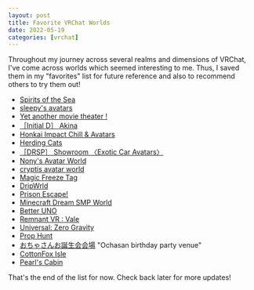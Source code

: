 ```yaml
---
layout: post
title: Favorite VRChat Worlds
date: 2022-05-19
categories: [vrchat]
---
```


Throughout my journey across several realms and dimensions of VRChat, I've come across worlds which seemed interesting to me. Thus, I saved them in my "favorites" list for future reference and also to recommend others to try them out!

- [Spirits of the Sea](https://vrchat.com/home/world/wrld_9da1349e-470b-47fd-a9b5-bd57d49255e2)
- [sleepy's avatars](https://vrchat.com/home/world/wrld_e45d605a-0e75-4892-898b-8fd74eda8e44)
- [Yet another movie theater !](https://vrchat.com/home/world/wrld_15ba8ede-374c-47dd-9906-2aaf4f50527f)
- [［Initial D］ Akina](https://vrchat.com/home/world/wrld_9425872f-03fe-4941-9c69-db6765b0d0a6)
- [Honkai Impact Chill & Avatars](https://vrchat.com/home/world/wrld_b63c553c-9de2-4f7b-bdc5-454a83b65d79)
- [Herding Cats](https://vrchat.com/home/world/wrld_3c463658-e8da-4d10-8324-0f8414b8877a)
- [［DRSP］ Showroom 〈Exotic Car Avatars〉](https://vrchat.com/home/world/wrld_da668c08-f2f1-4d94-b13e-30817e4563b6)
- [Nony's Avatar World](https://vrchat.com/home/world/wrld_0ecc4280-ae0d-4d0b-88ec-242b5f5690d2)
- [cryptis avatar world](https://vrchat.com/home/world/wrld_27ab0af1-9d90-4d39-b756-1f50878ca16f)
- [Magic Freeze Tag](https://vrchat.com/home/world/wrld_b2c574c6-9a6e-4bcc-b74e-1284070c324f)
- [DripWrld](https://vrchat.com/home/world/wrld_4d27fecd-161f-4bc2-bf46-c17c86eb011d)
- [Prison Escape!](https://vrchat.com/home/world/wrld_14750dd6-26a1-4edb-ae67-cac5bcd9ed6a)
- [Minecraft Dream SMP World](https://vrchat.com/home/world/wrld_eb79b326-2cec-494b-915b-573a55f45b31)
- [Better UNO](https://vrchat.com/home/world/wrld_097ec90d-f04c-46f3-81f2-fc4bf68bc2bb)
- [Remnant VR : Vale](https://vrchat.com/home/world/wrld_435c3698-da11-41d5-888e-1ce8e214e4ed)
- [Universal: Zero Gravity](https://vrchat.com/home/world/wrld_26db925e-4305-4045-8fa7-c99bb553d34b)
- [Prop Hunt](https://vrchat.com/home/world/wrld_107869ee-ee7e-4332-aed2-9d0fd5bc5f31)
- [おちゃさんお誕生会会場](https://vrchat.com/home/world/wrld_f31b847e-55ca-4a2e-a2fc-3f23d6978be6) "Ochasan birthday party venue"
- [CottonFox Isle](https://vrchat.com/home/world/wrld_26c6bbfd-2cca-41f8-be8e-878b749e3b76)
- [Pearl's Cabin](https://vrchat.com/home/world/wrld_2a1d857f-3bbb-4642-b8cb-fd13d696cc18)

That's the end of the list for now. Check back later for more updates!
